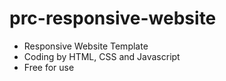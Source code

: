 # prc-responsive-website
  - Responsive Website Template
  - Coding by HTML, CSS and Javascript
  - Free for use
